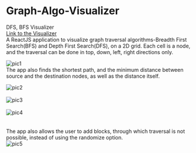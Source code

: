 # Graph-Algo-Visualizer
DFS, BFS Visualizer <br/>
[Link to the Visualizer](https://graph-algo-visualizer-lat.netlify.app/)  
A ReactJS application to visualize graph traversal algorithms-Breadth First Search(BFS) and Depth First Search(DFS), on a 2D grid. Each cell is a node, and the traversal can be done in top, down, left, right directions only.

![pic1](https://user-images.githubusercontent.com/87132174/184636084-e480611f-ec36-4878-be75-53439c7fa7fe.png)
<br />
The app also finds the shortest path, and the minimum distance between source and the destination nodes, as well as the distance itself.   

![pic2](https://user-images.githubusercontent.com/87132174/184636180-e04a2001-69fa-4203-ae0b-18d480e7390f.png)
<br />
<br />
![pic3](https://user-images.githubusercontent.com/87132174/184636201-b8a1dfc3-89ae-44b3-9d04-83a713802906.png) 
<br />
<br />
![pic4](https://user-images.githubusercontent.com/87132174/184636237-af5dbf32-b676-470a-80fa-e1e2b6ef7609.png)
<br />
<br />
<br />
The app also allows the user to add blocks, through which traversal is not possible, instead of using the randomize option.
<br />
![pic5](https://user-images.githubusercontent.com/87132174/184636272-a45a38bd-d5ec-498a-a6cb-395a4dff2fa4.png)
